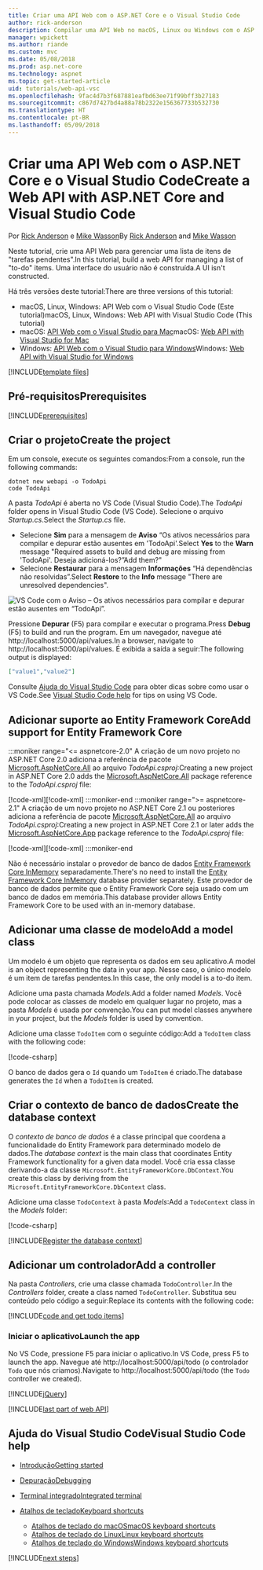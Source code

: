 ```yaml
---
title: Criar uma API Web com o ASP.NET Core e o Visual Studio Code
author: rick-anderson
description: Compilar uma API Web no macOS, Linux ou Windows com o ASP.NET Core MVC e o Visual Studio Code
manager: wpickett
ms.author: riande
ms.custom: mvc
ms.date: 05/08/2018
ms.prod: asp.net-core
ms.technology: aspnet
ms.topic: get-started-article
uid: tutorials/web-api-vsc
ms.openlocfilehash: 9fac4d7b3f687881eafbd63ee71f99bff3b27183
ms.sourcegitcommit: c867d7427bd4a88a78b2322e156367733b532730
ms.translationtype: HT
ms.contentlocale: pt-BR
ms.lasthandoff: 05/09/2018
---
```

# <a name="create-a-web-api-with-aspnet-core-and-visual-studio-code"></a><span data-ttu-id="a96da-103">Criar uma API Web com o ASP.NET Core e o Visual Studio Code</span><span class="sxs-lookup"><span data-stu-id="a96da-103">Create a Web API with ASP.NET Core and Visual Studio Code</span></span>

<span data-ttu-id="a96da-104">Por [Rick Anderson](https://twitter.com/RickAndMSFT) e [Mike Wasson](https://github.com/mikewasson)</span><span class="sxs-lookup"><span data-stu-id="a96da-104">By [Rick Anderson](https://twitter.com/RickAndMSFT) and [Mike Wasson](https://github.com/mikewasson)</span></span>

<span data-ttu-id="a96da-105">Neste tutorial, crie uma API Web para gerenciar uma lista de itens de "tarefas pendentes".</span><span class="sxs-lookup"><span data-stu-id="a96da-105">In this tutorial, build a web API for managing a list of "to-do" items.</span></span> <span data-ttu-id="a96da-106">Uma interface do usuário não é construída.</span><span class="sxs-lookup"><span data-stu-id="a96da-106">A UI isn't constructed.</span></span>

<span data-ttu-id="a96da-107">Há três versões deste tutorial:</span><span class="sxs-lookup"><span data-stu-id="a96da-107">There are three versions of this tutorial:</span></span>

* <span data-ttu-id="a96da-108">macOS, Linux, Windows: API Web com o Visual Studio Code (Este tutorial)</span><span class="sxs-lookup"><span data-stu-id="a96da-108">macOS, Linux, Windows: Web API with Visual Studio Code (This tutorial)</span></span>
* <span data-ttu-id="a96da-109">macOS: [API Web com o Visual Studio para Mac](xref:tutorials/first-web-api-mac)</span><span class="sxs-lookup"><span data-stu-id="a96da-109">macOS: [Web API with Visual Studio for Mac](xref:tutorials/first-web-api-mac)</span></span>
* <span data-ttu-id="a96da-110">Windows: [API Web com o Visual Studio para Windows](xref:tutorials/first-web-api)</span><span class="sxs-lookup"><span data-stu-id="a96da-110">Windows: [Web API with Visual Studio for Windows](xref:tutorials/first-web-api)</span></span>

<!-- WARNING: The code AND images in this doc are used by uid: tutorials/web-api-vsc, tutorials/first-web-api-mac and tutorials/first-web-api. If you change any code/images in this tutorial, update uid: tutorials/web-api-vsc -->

[!INCLUDE[template files](../includes/webApi/intro.md)]

## <a name="prerequisites"></a><span data-ttu-id="a96da-111">Pré-requisitos</span><span class="sxs-lookup"><span data-stu-id="a96da-111">Prerequisites</span></span>

[!INCLUDE[prerequisites](~/includes/net-core-prereqs-vscode.md)]

## <a name="create-the-project"></a><span data-ttu-id="a96da-112">Criar o projeto</span><span class="sxs-lookup"><span data-stu-id="a96da-112">Create the project</span></span>

<span data-ttu-id="a96da-113">Em um console, execute os seguintes comandos:</span><span class="sxs-lookup"><span data-stu-id="a96da-113">From a console, run the following commands:</span></span>

```console
dotnet new webapi -o TodoApi
code TodoApi
```

<span data-ttu-id="a96da-114">A pasta *TodoApi* é aberta no VS Code (Visual Studio Code).</span><span class="sxs-lookup"><span data-stu-id="a96da-114">The *TodoApi* folder opens in Visual Studio Code (VS Code).</span></span> <span data-ttu-id="a96da-115">Selecione o arquivo *Startup.cs*.</span><span class="sxs-lookup"><span data-stu-id="a96da-115">Select the *Startup.cs* file.</span></span>

* <span data-ttu-id="a96da-116">Selecione **Sim** para a mensagem de **Aviso** “Os ativos necessários para compilar e depurar estão ausentes em 'TodoApi'.</span><span class="sxs-lookup"><span data-stu-id="a96da-116">Select **Yes** to the **Warn** message "Required assets to build and debug are missing from 'TodoApi'.</span></span> <span data-ttu-id="a96da-117">Deseja adicioná-los?”</span><span class="sxs-lookup"><span data-stu-id="a96da-117">Add them?"</span></span>
* <span data-ttu-id="a96da-118">Selecione **Restaurar** para a mensagem **Informações** “Há dependências não resolvidas”.</span><span class="sxs-lookup"><span data-stu-id="a96da-118">Select **Restore** to the **Info** message "There are unresolved dependencies".</span></span>

<!-- uid: tutorials/first-mvc-app-xplat/start-mvc uses the pic below. If you change it, make sure it's consistent -->

![VS Code com o Aviso – Os ativos necessários para compilar e depurar estão ausentes em “TodoApi”.](web-api-vsc/_static/vsc_restore.png)

<span data-ttu-id="a96da-122">Pressione **Depurar** (F5) para compilar e executar o programa.</span><span class="sxs-lookup"><span data-stu-id="a96da-122">Press **Debug** (F5) to build and run the program.</span></span> <span data-ttu-id="a96da-123">Em um navegador, navegue até http://localhost:5000/api/values.</span><span class="sxs-lookup"><span data-stu-id="a96da-123">In a browser, navigate to http://localhost:5000/api/values.</span></span> <span data-ttu-id="a96da-124">É exibida a saída a seguir:</span><span class="sxs-lookup"><span data-stu-id="a96da-124">The following output is displayed:</span></span>

```json
["value1","value2"]
```

<span data-ttu-id="a96da-125">Consulte [Ajuda do Visual Studio Code](#visual-studio-code-help) para obter dicas sobre como usar o VS Code.</span><span class="sxs-lookup"><span data-stu-id="a96da-125">See [Visual Studio Code help](#visual-studio-code-help) for tips on using VS Code.</span></span>

## <a name="add-support-for-entity-framework-core"></a><span data-ttu-id="a96da-126">Adicionar suporte ao Entity Framework Core</span><span class="sxs-lookup"><span data-stu-id="a96da-126">Add support for Entity Framework Core</span></span>

:::moniker range="<= aspnetcore-2.0"
<span data-ttu-id="a96da-127">A criação de um novo projeto no ASP.NET Core 2.0 adiciona a referência de pacote [Microsoft.AspNetCore.All](https://www.nuget.org/packages/Microsoft.AspNetCore.All) ao arquivo *TodoApi.csproj*:</span><span class="sxs-lookup"><span data-stu-id="a96da-127">Creating a new project in ASP.NET Core 2.0 adds the [Microsoft.AspNetCore.All](https://www.nuget.org/packages/Microsoft.AspNetCore.All) package reference to the *TodoApi.csproj* file:</span></span>

<span data-ttu-id="a96da-128">[!code-xml[](first-web-api/samples/2.0/TodoApi/TodoApi.csproj?name=snippet_Metapackage&highlight=2)]</span><span class="sxs-lookup"><span data-stu-id="a96da-128">[!code-xml[](first-web-api/samples/2.0/TodoApi/TodoApi.csproj?name=snippet_Metapackage&highlight=2)]</span></span>
:::moniker-end
:::moniker range=">= aspnetcore-2.1"
<span data-ttu-id="a96da-129">A criação de um novo projeto no ASP.NET Core 2.1 ou posteriores adiciona a referência de pacote [Microsoft.AspNetCore.All](https://www.nuget.org/packages/Microsoft.AspNetCore.App) ao arquivo *TodoApi.csproj*:</span><span class="sxs-lookup"><span data-stu-id="a96da-129">Creating a new project in ASP.NET Core 2.1 or later adds the [Microsoft.AspNetCore.App](https://www.nuget.org/packages/Microsoft.AspNetCore.App) package reference to the *TodoApi.csproj* file:</span></span>

<span data-ttu-id="a96da-130">[!code-xml[](first-web-api/samples/2.1/TodoApi/TodoApi.csproj?name=snippet_Metapackage&highlight=2)]</span><span class="sxs-lookup"><span data-stu-id="a96da-130">[!code-xml[](first-web-api/samples/2.1/TodoApi/TodoApi.csproj?name=snippet_Metapackage&highlight=2)]</span></span>
:::moniker-end

<span data-ttu-id="a96da-131">Não é necessário instalar o provedor de banco de dados [Entity Framework Core InMemory](/ef/core/providers/in-memory/) separadamente.</span><span class="sxs-lookup"><span data-stu-id="a96da-131">There's no need to install the [Entity Framework Core InMemory](/ef/core/providers/in-memory/) database provider separately.</span></span> <span data-ttu-id="a96da-132">Este provedor de banco de dados permite que o Entity Framework Core seja usado com um banco de dados em memória.</span><span class="sxs-lookup"><span data-stu-id="a96da-132">This database provider allows Entity Framework Core to be used with an in-memory database.</span></span>

## <a name="add-a-model-class"></a><span data-ttu-id="a96da-133">Adicionar uma classe de modelo</span><span class="sxs-lookup"><span data-stu-id="a96da-133">Add a model class</span></span>

<span data-ttu-id="a96da-134">Um modelo é um objeto que representa os dados em seu aplicativo.</span><span class="sxs-lookup"><span data-stu-id="a96da-134">A model is an object representing the data in your app.</span></span> <span data-ttu-id="a96da-135">Nesse caso, o único modelo é um item de tarefas pendentes.</span><span class="sxs-lookup"><span data-stu-id="a96da-135">In this case, the only model is a to-do item.</span></span>

<span data-ttu-id="a96da-136">Adicione uma pasta chamada *Models*.</span><span class="sxs-lookup"><span data-stu-id="a96da-136">Add a folder named *Models*.</span></span> <span data-ttu-id="a96da-137">Você pode colocar as classes de modelo em qualquer lugar no projeto, mas a pasta *Models* é usada por convenção.</span><span class="sxs-lookup"><span data-stu-id="a96da-137">You can put model classes anywhere in your project, but the *Models* folder is used by convention.</span></span>

<span data-ttu-id="a96da-138">Adicione uma classe `TodoItem` com o seguinte código:</span><span class="sxs-lookup"><span data-stu-id="a96da-138">Add a `TodoItem` class with the following code:</span></span>

[!code-csharp[](first-web-api/samples/2.0/TodoApi/Models/TodoItem.cs)]

<span data-ttu-id="a96da-139">O banco de dados gera o `Id` quando um `TodoItem` é criado.</span><span class="sxs-lookup"><span data-stu-id="a96da-139">The database generates the `Id` when a `TodoItem` is created.</span></span>

## <a name="create-the-database-context"></a><span data-ttu-id="a96da-140">Criar o contexto de banco de dados</span><span class="sxs-lookup"><span data-stu-id="a96da-140">Create the database context</span></span>

<span data-ttu-id="a96da-141">O *contexto de banco de dados* é a classe principal que coordena a funcionalidade do Entity Framework para determinado modelo de dados.</span><span class="sxs-lookup"><span data-stu-id="a96da-141">The *database context* is the main class that coordinates Entity Framework functionality for a given data model.</span></span> <span data-ttu-id="a96da-142">Você cria essa classe derivando-a da classe `Microsoft.EntityFrameworkCore.DbContext`.</span><span class="sxs-lookup"><span data-stu-id="a96da-142">You create this class by deriving from the `Microsoft.EntityFrameworkCore.DbContext` class.</span></span>

<span data-ttu-id="a96da-143">Adicione uma classe `TodoContext` à pasta *Models*:</span><span class="sxs-lookup"><span data-stu-id="a96da-143">Add a `TodoContext` class in the *Models* folder:</span></span>

[!code-csharp[](first-web-api/samples/2.0/TodoApi/Models/TodoContext.cs)]

[!INCLUDE[Register the database context](../includes/webApi/register_dbContext.md)]

## <a name="add-a-controller"></a><span data-ttu-id="a96da-144">Adicionar um controlador</span><span class="sxs-lookup"><span data-stu-id="a96da-144">Add a controller</span></span>

<span data-ttu-id="a96da-145">Na pasta *Controllers*, crie uma classe chamada `TodoController`.</span><span class="sxs-lookup"><span data-stu-id="a96da-145">In the *Controllers* folder, create a class named `TodoController`.</span></span> <span data-ttu-id="a96da-146">Substitua seu conteúdo pelo código a seguir:</span><span class="sxs-lookup"><span data-stu-id="a96da-146">Replace its contents with the following code:</span></span>

[!INCLUDE[code and get todo items](../includes/webApi/getTodoItems.md)]

### <a name="launch-the-app"></a><span data-ttu-id="a96da-147">Iniciar o aplicativo</span><span class="sxs-lookup"><span data-stu-id="a96da-147">Launch the app</span></span>

<span data-ttu-id="a96da-148">No VS Code, pressione F5 para iniciar o aplicativo.</span><span class="sxs-lookup"><span data-stu-id="a96da-148">In VS Code, press F5 to launch the app.</span></span> <span data-ttu-id="a96da-149">Navegue até http://localhost:5000/api/todo (o controlador `Todo` que nós criamos).</span><span class="sxs-lookup"><span data-stu-id="a96da-149">Navigate to http://localhost:5000/api/todo (the `Todo` controller we created).</span></span>

[!INCLUDE[jQuery](../includes/webApi/add-jquery.md)]

[!INCLUDE[last part of web API](../includes/webApi/end.md)]

## <a name="visual-studio-code-help"></a><span data-ttu-id="a96da-150">Ajuda do Visual Studio Code</span><span class="sxs-lookup"><span data-stu-id="a96da-150">Visual Studio Code help</span></span>

* [<span data-ttu-id="a96da-151">Introdução</span><span class="sxs-lookup"><span data-stu-id="a96da-151">Getting started</span></span>](https://code.visualstudio.com/docs)
* [<span data-ttu-id="a96da-152">Depuração</span><span class="sxs-lookup"><span data-stu-id="a96da-152">Debugging</span></span>](https://code.visualstudio.com/docs/editor/debugging)
* [<span data-ttu-id="a96da-153">Terminal integrado</span><span class="sxs-lookup"><span data-stu-id="a96da-153">Integrated terminal</span></span>](https://code.visualstudio.com/docs/editor/integrated-terminal)
* [<span data-ttu-id="a96da-154">Atalhos de teclado</span><span class="sxs-lookup"><span data-stu-id="a96da-154">Keyboard shortcuts</span></span>](https://code.visualstudio.com/docs/getstarted/keybindings#_keyboard-shortcuts-reference)

  * [<span data-ttu-id="a96da-155">Atalhos de teclado do macOS</span><span class="sxs-lookup"><span data-stu-id="a96da-155">macOS keyboard shortcuts</span></span>](https://code.visualstudio.com/shortcuts/keyboard-shortcuts-macos.pdf)
  * [<span data-ttu-id="a96da-156">Atalhos de teclado do Linux</span><span class="sxs-lookup"><span data-stu-id="a96da-156">Linux keyboard shortcuts</span></span>](https://code.visualstudio.com/shortcuts/keyboard-shortcuts-linux.pdf)
  * [<span data-ttu-id="a96da-157">Atalhos de teclado do Windows</span><span class="sxs-lookup"><span data-stu-id="a96da-157">Windows keyboard shortcuts</span></span>](https://code.visualstudio.com/shortcuts/keyboard-shortcuts-windows.pdf)

[!INCLUDE[next steps](../includes/webApi/next.md)]
